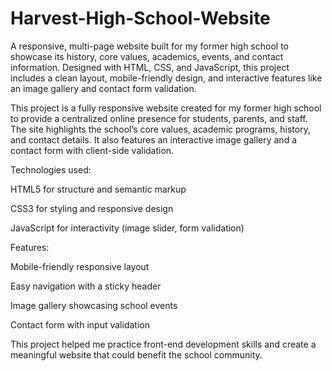 # Harvest-High-School-Website
A responsive, multi-page website built for my former high school to showcase its history, core values, academics, events, and contact information. Designed with HTML, CSS, and JavaScript, this project includes a clean layout, mobile-friendly design, and interactive features like an image gallery and contact form validation.

This project is a fully responsive website created for my former high school to provide a centralized online presence for students, parents, and staff. The site highlights the school’s core values, academic programs, history, and contact details. It also features an interactive image gallery and a contact form with client-side validation.

Technologies used:

HTML5 for structure and semantic markup

CSS3 for styling and responsive design

JavaScript for interactivity (image slider, form validation)

Features:

Mobile-friendly responsive layout

Easy navigation with a sticky header

Image gallery showcasing school events

Contact form with input validation

This project helped me practice front-end development skills and create a meaningful website that could benefit the school community.
